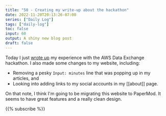 ```yaml
---
title: "50 - Creating my write-up about the hackathon"
date: 2022-11-20T20:13:26-07:00
series: ["Daily Log"]
tags: ["daily-log"]
toc: false
input: 60
output: A shiny new blog post
draft: false
---
```

Today I just [wrote up](posts/hackathon/) my experience with the AWS Data Exchange hackathon. I also made some changes to my website, including:

- Removing a pesky `Input: minutes` line that was popping up in my articles, and
- Looking into adding links to my social accounts in my [[about]] page.

On that note, I think I'm going to be migrating this website to PaperMod. It seems to have great features and a really clean design.

{{% subscribe %}}
